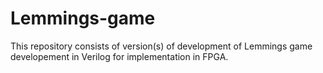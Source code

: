 # Lemmings-game
This repository consists of version(s) of development of Lemmings game developement in Verilog for implementation in FPGA.
